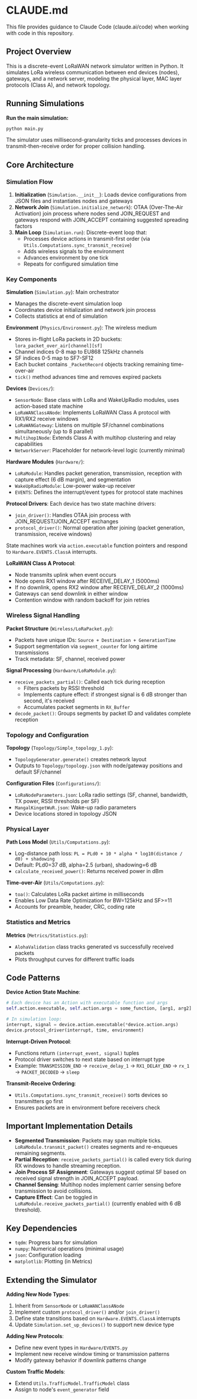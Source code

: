 # CLAUDE.md

This file provides guidance to Claude Code (claude.ai/code) when working with code in this repository.

## Project Overview

This is a discrete-event LoRaWAN network simulator written in Python. It simulates LoRa wireless communication between end devices (nodes), gateways, and a network server, modeling the physical layer, MAC layer protocols (Class A), and network topology.

## Running Simulations

**Run the main simulation:**
```bash
python main.py
```

The simulator uses millisecond-granularity ticks and processes devices in transmit-then-receive order for proper collision handling.

## Core Architecture

### Simulation Flow

1. **Initialization** (`Simulation.__init__`): Loads device configurations from JSON files and instantiates nodes and gateways
2. **Network Join** (`Simulation.initialize_network`): OTAA (Over-The-Air Activation) join process where nodes send JOIN_REQUEST and gateways respond with JOIN_ACCEPT containing suggested spreading factors
3. **Main Loop** (`Simulation.run`): Discrete-event loop that:
   - Processes device actions in transmit-first order (via `Utils.Computations.sync_transmit_receive`)
   - Adds wireless signals to the environment
   - Advances environment by one tick
   - Repeats for configured simulation time

### Key Components

**Simulation** (`Simulation.py`): Main orchestrator
- Manages the discrete-event simulation loop
- Coordinates device initialization and network join process
- Collects statistics at end of simulation

**Environment** (`Physics/Environment.py`): The wireless medium
- Stores in-flight LoRa packets in 2D buckets: `lora_packet_over_air[channel][sf]`
- Channel indices 0-8 map to EU868 125kHz channels
- SF indices 0-5 map to SF7-SF12
- Each bucket contains `_PacketRecord` objects tracking remaining time-over-air
- `tick()` method advances time and removes expired packets

**Devices** (`Devices/`):
- `SensorNode`: Base class with LoRa and WakeUpRadio modules, uses action-based state machine
- `LoRaWANClassANode`: Implements LoRaWAN Class A protocol with RX1/RX2 receive windows
- `LoRaWANGateway`: Listens on multiple SF/channel combinations simultaneously (up to 8 parallel)
- `Multihop1Node`: Extends Class A with multihop clustering and relay capabilities
- `NetworkServer`: Placeholder for network-level logic (currently minimal)

**Hardware Modules** (`Hardware/`):
- `LoRaModule`: Handles packet generation, transmission, reception with capture effect (6 dB margin), and segmentation
- `WakeUpRadioModule`: Low-power wake-up receiver
- `EVENTS`: Defines the interrupt/event types for protocol state machines

**Protocol Drivers**: Each device has two state machine drivers:
- `join_driver()`: Handles OTAA join process with JOIN_REQUEST/JOIN_ACCEPT exchanges
- `protocol_driver()`: Normal operation after joining (packet generation, transmission, receive windows)

State machines work via `action.executable` function pointers and respond to `Hardware.EVENTS.ClassA` interrupts.

**LoRaWAN Class A Protocol**:
- Node transmits uplink when event occurs
- Node opens RX1 window after RECEIVE_DELAY_1 (5000ms)
- If no downlink, opens RX2 window after RECEIVE_DELAY_2 (1000ms)
- Gateways can send downlink in either window
- Contention window with random backoff for join retries

### Wireless Signal Handling

**Packet Structure** (`Wireless/LoRaPacket.py`):
- Packets have unique IDs: `Source + Destination + GenerationTime`
- Support segmentation via `segment_counter` for long airtime transmissions
- Track metadata: SF, channel, received power

**Signal Processing** (`Hardware/LoRaModule.py`):
- `receive_packets_partial()`: Called each tick during reception
  - Filters packets by RSSI threshold
  - Implements capture effect: if strongest signal is 6 dB stronger than second, it's received
  - Accumulates packet segments in `RX_Buffer`
- `decode_packet()`: Groups segments by packet ID and validates complete reception

### Topology and Configuration

**Topology** (`Topology/Simple_topology_1.py`):
- `TopologyGenerator.generate()` creates network layout
- Outputs to `Topology/topology.json` with node/gateway positions and default SF/channel

**Configuration Files** (`Configurations/`):
- `LoRaNodeParameters.json`: LoRa radio settings (SF, channel, bandwidth, TX power, RSSI thresholds per SF)
- `MangalKingetWuR.json`: Wake-up radio parameters
- Device locations stored in topology JSON

### Physical Layer

**Path Loss Model** (`Utils/Computations.py`):
- Log-distance path loss: `PL = PLd0 + 10 * alpha * log10(distance / d0) + shadowing`
- Default: PLd0=37 dB, alpha=2.5 (urban), shadowing=6 dB
- `calculate_received_power()`: Returns received power in dBm

**Time-over-Air** (`Utils/Computations.py`):
- `toa()`: Calculates LoRa packet airtime in milliseconds
- Enables Low Data Rate Optimization for BW=125kHz and SF>=11
- Accounts for preamble, header, CRC, coding rate

### Statistics and Metrics

**Metrics** (`Metrics/Statistics.py`):
- `AlohaValidation` class tracks generated vs successfully received packets
- Plots throughput curves for different traffic loads

## Code Patterns

**Device Action State Machine**:
```python
# Each device has an Action with executable function and args
self.action.executable, self.action.args = some_function, [arg1, arg2]

# In simulation loop:
interrupt, signal = device.action.executable(*device.action.args)
device.protocol_driver(interrupt, time, environment)
```

**Interrupt-Driven Protocol**:
- Functions return `(interrupt_event, signal)` tuples
- Protocol driver switches to next state based on interrupt type
- Example: `TRANSMISSION_END` → `receive_delay_1` → `RX1_DELAY_END` → `rx_1` → `PACKET_DECODED` → `sleep`

**Transmit-Receive Ordering**:
- `Utils.Computations.sync_transmit_receive()` sorts devices so transmitters go first
- Ensures packets are in environment before receivers check

## Important Implementation Details

- **Segmented Transmission**: Packets may span multiple ticks. `LoRaModule.transmit_packet()` creates segments and re-enqueues remaining segments.
- **Partial Reception**: `receive_packets_partial()` is called every tick during RX windows to handle streaming reception.
- **Join Process SF Assignment**: Gateways suggest optimal SF based on received signal strength in JOIN_ACCEPT payload.
- **Channel Sensing**: Multihop nodes implement carrier sensing before transmission to avoid collisions.
- **Capture Effect**: Can be toggled in `LoRaModule.receive_packets_partial()` (currently enabled with 6 dB threshold).

## Key Dependencies

- `tqdm`: Progress bars for simulation
- `numpy`: Numerical operations (minimal usage)
- `json`: Configuration loading
- `matplotlib`: Plotting (in Metrics)

## Extending the Simulator

**Adding New Node Types**:
1. Inherit from `SensorNode` or `LoRaWANClassANode`
2. Implement custom `protocol_driver()` and/or `join_driver()`
3. Define state transitions based on `Hardware.EVENTS.ClassA` interrupts
4. Update `Simulation.set_up_devices()` to support new device type

**Adding New Protocols**:
- Define new event types in `Hardware/EVENTS.py`
- Implement new receive window timing or transmission patterns
- Modify gateway behavior if downlink patterns change

**Custom Traffic Models**:
- Extend `Utils.TrafficModel.TrafficModel` class
- Assign to node's `event_generator` field
